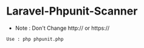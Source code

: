 # Laravel-Phpunit-Scanner
 - Note : Don't Change http:// or https://
 ```
 Use : php phpunit.php
 ```
